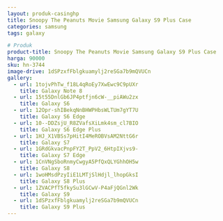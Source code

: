 ```yaml
---
layout: produk-casinghp
title: Snoopy The Peanuts Movie Samsung Galaxy S9 Plus Case
categories: samsung
tags: galaxy

# Produk
product-title: Snoopy The Peanuts Movie Samsung Galaxy S9 Plus Case
harga: 90000
sku: hn-3744
image-drive: 1dSPzxfFblgkuamylj2reSGa7b9mQVUCn
gallery:
  - url: 1tojvPhTw_f18L4qRoEy7XwEwc9C9pUXr
    title: Galaxy Note 8
  - url: 15t55DnlGb6JP4ptfjn6cW-__piAWu2zx
    title: Galaxy S6
  - url: 12Opr-shIBekqNnBHWPHbsWLTUm7gYT7U
    title: Galaxy S6 Edge
  - url: 10--DDZsjU_R8ZVafsXiLmk4sm_cl7BIO
    title: Galaxy S6 Edge Plus
  - url: 1HJ_X1VBSs7pHitI4MeROBVsAM2NttG6r
    title: Galaxy S7
  - url: 1GRdGkvacPnpFY2T_PpV2_6HtpIXjvs9-
    title: Galaxy S7 Edge
  - url: 1CnVNgSboRnmyCwgyA5PfQxQLYGhhOH5w
    title: Galaxy S8
  - url: 1woHMsdPzyIiE1LMTjSlHdjl_lhopGksI
    title: Galaxy S8 Plus
  - url: 1ZVACPfT5fkySu3lGCwV-P4aFjQGnl2Wk
    title: Galaxy S9
  - url: 1dSPzxfFblgkuamylj2reSGa7b9mQVUCn
    title: Galaxy S9 Plus
---
```

